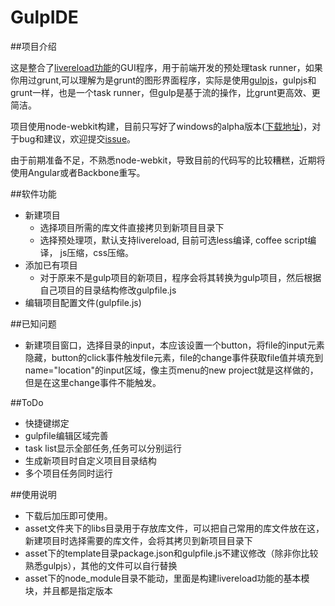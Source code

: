 GulpIDE
=======

##项目介绍

这是整合了[livereload功能](http://lufeng.me/post/livereload)的GUI程序，用于前端开发的预处理task runner，如果你用过grunt,可以理解为是grunt的图形界面程序，实际是使用[gulpjs]()，gulpjs和grunt一样，也是一个task runner，但gulp是基于流的操作，比grunt更高效、更简洁。

项目使用node-webkit构建，目前只写好了windows的alpha版本([下载地址](http://pan.baidu.com/s/1hqy0DRA))，对于bug和建议，欢迎提交[issue](https://github.com/keith3/GulpIDE/issues)。

由于前期准备不足，不熟悉node-webkit，导致目前的代码写的比较糟糕，近期将使用Angular或者Backbone重写。

##软件功能

- 新建项目
	- 选择项目所需的库文件直接拷贝到新项目目录下
	- 选择预处理项，默认支持livereload, 目前可选less编译, coffee script编译， js压缩，css压缩。
- 添加已有项目
	- 对于原来不是gulp项目的新项目，程序会将其转换为gulp项目，然后根据自己项目的目录结构修改gulpfile.js
- 编辑项目配置文件(gulpfile.js)

##已知问题

- 新建项目窗口，选择目录的input，本应该设置一个button，将file的input元素隐藏，button的click事件触发file元素，file的change事件获取file值并填充到name="location"的input区域，像主页menu的new project就是这样做的，但是在这里change事件不能触发。 

##ToDo

- 快捷键绑定
- gulpfile编辑区域完善
- task list显示全部任务,任务可以分别运行
- 生成新项目时自定义项目目录结构
- 多个项目任务同时运行

##使用说明

- 下载后加压即可使用。
- asset文件夹下的libs目录用于存放库文件，可以把自己常用的库文件放在这，新建项目时选择需要的库文件，会将其拷贝到新项目目录下
- asset下的template目录package.json和gulpfile.js不建议修改（除非你比较熟悉gulpjs），其他的文件可以自行替换
- asset下的node_module目录不能动，里面是构建livereload功能的基本模块，并且都是指定版本
